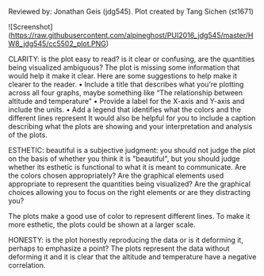 Reviewed by: Jonathan Geis (jdg545). Plot created by Tang Sichen (st1671)

![Screenshot] (https://raw.githubusercontent.com/alpineghost/PUI2016_jdg545/master/HW8_jdg545/cc5502_plot.PNG)

CLARITY: is the plot easy to read? is it clear or confusing, are the quantities being visualized ambiguous?
The plot is missing some information that would help it make it clear. Here are some suggestions to help make it clearer to the reader. 
•	Include a title that describes what you’re plotting across all four graphs, maybe something like “The relationship between altitude and temperature”
•	Provide a label for the X-axis and Y-axis and include the units.
•	Add a legend that identifies what the colors and the different lines represent
It would also be helpful for you to include a caption describing what the plots are showing and your interpretation and analysis of the plots.

ESTHETIC: beautiful is a subjective judgment: you should not judge the plot on the basis of whether you think it is "beautiful", but you should judge whether its esthetic is functional to what it is meant to communicate. Are the colors chosen appropriately? Are the graphical elements used appropriate to represent the quantities being visualized? Are the graphical choices allowing you to focus on the right elements or are they distracting you?

The plots make a good use of color to represent different lines. To make it more esthetic, the plots could be shown at a larger scale.

HONESTY: is the plot honestly reproducing the data or is it deforming it, perhaps to emphasize a point?
The plots represent the data without deforming it and it is clear that the altitude and temperature have a negative correlation.

